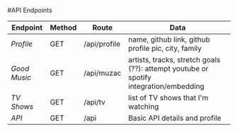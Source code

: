 #API Endpoints


Endpoint | Method | Route | Data
--- | --- | --- | ---
*Profile* | GET | /api/profile | name, github link, github profile pic, city, family
*Good Music* | GET | /api/muzac | artists, tracks, stretch goals (??): attempt youtube or spotify integration/embedding
*TV Shows* | GET | /api/tv | list of TV shows that I'm watching
*API* | GET | /api | Basic API details and profile
